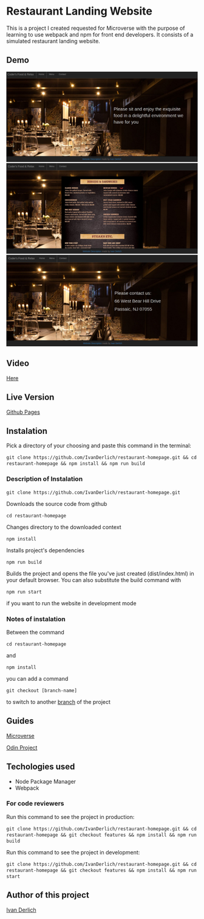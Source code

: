 # Restaurant Landing Website

This is a project I created requested for Microverse with the purpose of learning to use webpack and npm for front end developers.
It consists of a simulated restaurant landing website.

## Demo

![](docs/1.png)
![](docs/2.png)
![](docs/3.png)

## Video

[Here](https://www.youtube.com/watch?v=Fy6IHJ96z7k)

## Live Version

[Github Pages](https://ivanderlich.github.io/restaurant-homepage)

## Instalation

Pick a directory of your choosing and paste this command in the terminal:

    git clone https://github.com/IvanDerlich/restaurant-homepage.git && cd restaurant-homepage && npm install && npm run build


### Description of Instalation

    git clone https://github.com/IvanDerlich/restaurant-homepage.git  
  
  Downloads the source code from github

    cd restaurant-homepage
  
  Changes directory to the downloaded context

    npm install

  Installs project's dependencies

    npm run build

  Builds the project and opens the file you've just created (dist/index.html) in your default browser. You can also substitute the build command with 

    npm run start 
  
  if you want to run the website in development mode

### Notes of instalation

  Between the command 

    cd restaurant-homepage

  and 

    npm install
     
  you can add a command 
    
    git checkout [branch-name]
    
  to switch to another [branch](https://github.com/IvanDerlich/restaurant-homepage/branches) of the project    

## Guides

[Microverse](https://microverse.pathwright.com/library/fast-track-curriculum/69047/path/step/59622983/)

[Odin Project](https://www.theodinproject.com/courses/javascript/lessons/restaurant-page)

## Techologies used

- Node Package Manager
- Webpack

### For code reviewers

Run this command to see the project in production:

    git clone https://github.com/IvanDerlich/restaurant-homepage.git && cd restaurant-homepage && git checkout features && npm install && npm run build

Run this command to see the project in development:

    git clone https://github.com/IvanDerlich/restaurant-homepage.git && cd restaurant-homepage && git checkout features && npm install && npm run start

## Author of this project

[Ivan Derlich](https://github.com/IvanDerlich/)